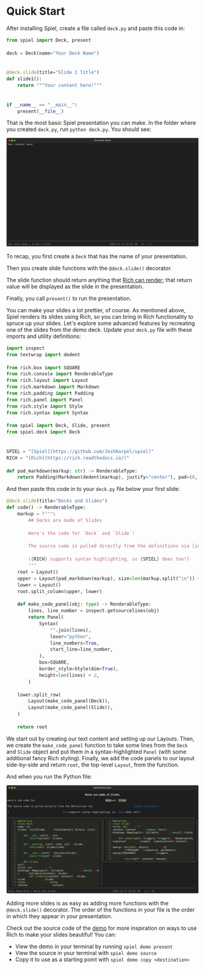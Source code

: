 # Quick Start

After installing Spiel, create a file called `deck.py` and paste this code in:
```python
from spiel import Deck, present

deck = Deck(name="Your Deck Name")


@deck.slide(title="Slide 1 Title")
def slide1():
    return """Your content here!"""


if __name__ == "__main__":
    present(__file__)

```

That is the most basic Spiel presentation you can make. In the folder where you created `deck.py`, run `python deck.py`. You should see:

![Barebones slide](./assets/quickstart_basic.svg)

To recap, you first create a `Deck` that has the name of your presentation.

Then you create slide functions with the `@deck.slide()` decorator.

The slide function should return anything that [Rich can render](https://rich.readthedocs.io/en/stable/console.html#printing); that return value will be displayed as the slide in the presentation.

Finally, you call `present()` to run the presentation.

You can make your slides a lot prettier, of course.
As mentioned above, Spiel renders its slides using Rich, so you can bring in Rich functionality to spruce up your slides.
Let's explore some advanced features by recreating one of the slides from the demo deck.
Update your `deck.py` file with these imports and utility definitions:

``` python
import inspect
from textwrap import dedent

from rich.box import SQUARE
from rich.console import RenderableType
from rich.layout import Layout
from rich.markdown import Markdown
from rich.padding import Padding
from rich.panel import Panel
from rich.style import Style
from rich.syntax import Syntax

from spiel import Deck, Slide, present
from spiel.deck import Deck


SPIEL = "[Spiel](https://github.com/JoshKarpel/spiel)"
RICH = "[Rich](https://rich.readthedocs.io/)"

def pad_markdown(markup: str) -> RenderableType:
    return Padding(Markdown(dedent(markup), justify="center"), pad=(0, 5))

```

And then paste this code in to your `deck.py` file below your first slide:

```python
@deck.slide(title="Decks and Slides")
def code() -> RenderableType:
    markup = f"""\
        ## Decks are made of Slides

        Here's the code for `Deck` and `Slide`!

        The source code is pulled directly from the definitions via [inspect.getsource](https://docs.python.org/3/library/inspect.html#inspect.getsource).

        ({RICH} supports syntax highlighting, so {SPIEL} does too!)
        """
    root = Layout()
    upper = Layout(pad_markdown(markup), size=len(markup.split("\n")) + 1)
    lower = Layout()
    root.split_column(upper, lower)

    def make_code_panel(obj: type) -> RenderableType:
        lines, line_number = inspect.getsourcelines(obj)
        return Panel(
            Syntax(
                "".join(lines),
                lexer="python",
                line_numbers=True,
                start_line=line_number,
            ),
            box=SQUARE,
            border_style=Style(dim=True),
            height=len(lines) + 2,
        )

    lower.split_row(
        Layout(make_code_panel(Deck)),
        Layout(make_code_panel(Slide)),
    )

    return root
```

We start out by creating our text content and setting up our Layouts.
Then, we create the `make_code_panel` function to take some lines from the `Deck` and `Slide` object and put them in a syntax-highlighted `Panel` (with some additional fancy Rich styling).
Finally, we add the code panels to our layout side-by-side and return `root`, the top-level `Layout`, from the function.

And when you run the Python file:

![Demo Code Slide](./assets/quickstart_code.svg)


Adding more slides is as easy as adding more functions with the `@deck.slide()` decorator.
The order of the functions in your file is the order in which they appear in your presentation.

Check out the source code of the [demo](https://github.com/JoshKarpel/spiel/blob/main/spiel/demo/demo.py) for more inspiration on ways to use Rich to make your slides beautiful! You can:

- View the demo in your terminal by running `spiel demo present`
- View the source in your terminal with `spiel demo source`
- Copy it to use as a starting point with `spiel demo copy <destination>`
